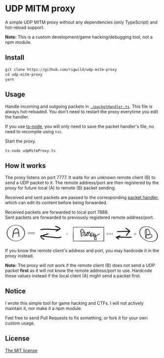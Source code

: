# UDP MITM proxy

A simple UDP MITM proxy without any dependencies (only TypeScript) and hot-reload support.

**Note:** This is a custom development/game hacking/debugging tool, not a npm module.

## Install

```
git clone https://github.com/rigwild/udp-mitm-proxy
cd udp-mitm-proxy
yarn
```

## Usage

Handle incoming and outgoing packets in [`./packetHandler.ts`](./packetHandler.ts). This file is always hot-reloaded. You don't need to restart the proxy everytime you edit the handler.

If you use [ts-node](https://github.com/TypeStrong/ts-node), you will only need to save the packet handler's file, no need to recompile using `tsc`.

Start the proxy.

```
ts-node udpMitmProxy.ts
```

## How it works

The proxy listens on port 7777. It waits for an unknown remote client (B) to send a UDP packet to it. The remote address/port are then registered by the proxy for future local (A) to remote (B) packet sending.

Received and sent packets are passed to the corresponding [packet handler](./packetHandler.ts), which can edit its content before being forwarded.

Received packets are forwarded to local port 7888.\
Sent packets are forwarded to previously registered remote address/port.

![Proxy diagram](./diagram.png)

If you know the remote client's address and port, you may hardcode it in the proxy instead.

**Note:** The proxy will not work if the remote client (B) does not send a UDP packet **first** as it will not know the remote address/port to use. Hardcode these values instead if the local client (A) might send a packet first.

## Notice

I wrote this simple tool for game hacking and CTFs. I will not actively maintain it, nor make it a npm module.

Feel free to send Pull Requests to fix something, or fork it for your own custom usage.

## License

[The MIT license](./LICENSE)
